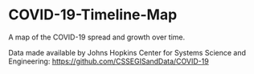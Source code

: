 # COVID-19-Timeline-Map
A map of the COVID-19 spread and growth over time.

Data made available by Johns Hopkins Center for Systems Science and Engineering:
https://github.com/CSSEGISandData/COVID-19
